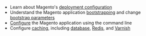 <div markdown="1">
	
*	Learn about Magento's <a href="{{page.baseurl}}/config-guide/config/config-php.html">deployment configuration</a>
*	Understand the Magento application <a href="{{page.baseurl}}/config-guide/bootstrap/magento-bootstrap.html">bootstrapping</a> and change <a href="{{page.baseurl}}/config-guide/bootstrap/magento-how-to-set.html">bootstrap parameters</a>
*	<a href="{{page.baseurl}}/config-guide/cli/config-cli.html">Configure</a> the Magento application using the command line
*	Configure <a href="{{page.baseurl}}/config-guide/config/caching.html">caching</a>, including <a href="{{page.baseurl}}/config-guide/database/database.html">database</a>, <a href="{{page.baseurl}}/config-guide/redis/config-redis.html">Redis</a>, and <a href="{{page.baseurl}}/config-guide/varnish/config-varnish.html">Varnish</a>
</div>
